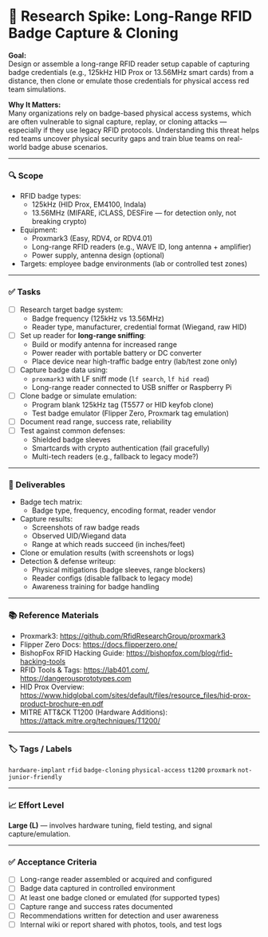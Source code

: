 # 🪪 Research Spike: Long-Range RFID Badge Capture & Cloning

**Goal:**  
Design or assemble a long-range RFID reader setup capable of capturing badge credentials (e.g., 125kHz HID Prox or 13.56MHz smart cards) from a distance, then clone or emulate those credentials for physical access red team simulations.

**Why It Matters:**  
Many organizations rely on badge-based physical access systems, which are often vulnerable to signal capture, replay, or cloning attacks — especially if they use legacy RFID protocols. Understanding this threat helps red teams uncover physical security gaps and train blue teams on real-world badge abuse scenarios.

---

### 🔍 Scope
- RFID badge types:
  - 125kHz (HID Prox, EM4100, Indala)
  - 13.56MHz (MIFARE, iCLASS, DESFire — for detection only, not breaking crypto)
- Equipment:
  - Proxmark3 (Easy, RDV4, or RDV4.01)
  - Long-range RFID readers (e.g., WAVE ID, long antenna + amplifier)
  - Power supply, antenna design (optional)
- Targets: employee badge environments (lab or controlled test zones)

---

### ✅ Tasks
- [ ] Research target badge system:
  - Badge frequency (125kHz vs 13.56MHz)
  - Reader type, manufacturer, credential format (Wiegand, raw HID)
- [ ] Set up reader for **long-range sniffing**:
  - Build or modify antenna for increased range
  - Power reader with portable battery or DC converter
  - Place device near high-traffic badge entry (lab/test zone only)
- [ ] Capture badge data using:
  - `proxmark3` with LF sniff mode (`lf search`, `lf hid read`)
  - Long-range reader connected to USB sniffer or Raspberry Pi
- [ ] Clone badge or simulate emulation:
  - Program blank 125kHz tag (T5577 or HID keyfob clone)
  - Test badge emulator (Flipper Zero, Proxmark tag emulation)
- [ ] Document read range, success rate, reliability
- [ ] Test against common defenses:
  - Shielded badge sleeves
  - Smartcards with crypto authentication (fail gracefully)
  - Multi-tech readers (e.g., fallback to legacy mode?)

---

### 🎯 Deliverables
- Badge tech matrix:
  - Badge type, frequency, encoding format, reader vendor
- Capture results:
  - Screenshots of raw badge reads
  - Observed UID/Wiegand data
  - Range at which reads succeed (in inches/feet)
- Clone or emulation results (with screenshots or logs)
- Detection & defense writeup:
  - Physical mitigations (badge sleeves, range blockers)
  - Reader configs (disable fallback to legacy mode)
  - Awareness training for badge handling

---

### 📚 Reference Materials
- Proxmark3: https://github.com/RfidResearchGroup/proxmark3  
- Flipper Zero Docs: https://docs.flipperzero.one/  
- BishopFox RFID Hacking Guide: https://bishopfox.com/blog/rfid-hacking-tools  
- RFID Tools & Tags: https://lab401.com/, https://dangerousprototypes.com  
- HID Prox Overview: https://www.hidglobal.com/sites/default/files/resource_files/hid-prox-product-brochure-en.pdf  
- MITRE ATT&CK T1200 (Hardware Additions): https://attack.mitre.org/techniques/T1200/

---

### 🏷️ Tags / Labels
`hardware-implant` `rfid` `badge-cloning` `physical-access` `t1200` `proxmark` `not-junior-friendly`

---

### 📈 Effort Level
**Large (L)** — involves hardware tuning, field testing, and signal capture/emulation.

---

### ✅ Acceptance Criteria
- [ ] Long-range reader assembled or acquired and configured
- [ ] Badge data captured in controlled environment
- [ ] At least one badge cloned or emulated (for supported types)
- [ ] Capture range and success rates documented
- [ ] Recommendations written for detection and user awareness
- [ ] Internal wiki or report shared with photos, tools, and test logs